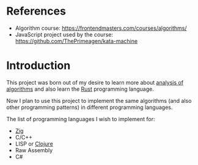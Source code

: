 # References
- Algorithm course: https://frontendmasters.com/courses/algorithms/
- JavaScript project used by the course: https://github.com/ThePrimeagen/kata-machine

# Introduction
This project was born out of my desire to learn more about [analysis of algorithms](https://en.wikipedia.org/wiki/Analysis_of_algorithms) and also learn the [Rust](https://www.rust-lang.org) programming language.

Now I plan to use this project to implement the same algorithms (and also other programming patterns) in different programming languages.

The list of programming languages I wish to implement for:
- [Zig](https://ziglang.org/)
- C/C++
- LISP or [Clojure](https://clojure.org/)
- Raw Assembly
- C#
